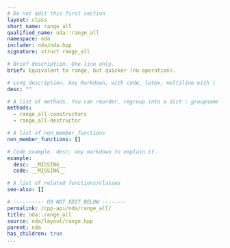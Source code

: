 ```yaml
---
# Do not edit this first section
layout: class
short_name: range_all
qualified_name: nda::range_all
namespace: nda
includer: nda/nda.hpp
signature: struct range_all

# Brief description. One line only.
brief: Equivalent to range, but quicker (no operation).

# Long description. Any Markdown, with code, latex, multiline with |
desc: ""

# A list of methods. You can reorder, regroup into a dict : groupname -> list
methods:
  - range_all-constructors
  - range_all-destructor

# A list of non_member_functions
non_member_functions: []

# Code example. desc: any markdown to explain it.
example:
  desc: __MISSING__
  code: __MISSING__

# A list of related functions/classes
see-also: []

# ---------- DO NOT EDIT BELOW --------
permalink: /cpp-api/nda/range_all/
title: nda::range_all
source: nda/layout/range.hpp
parent: nda
has_children: true
...
```


